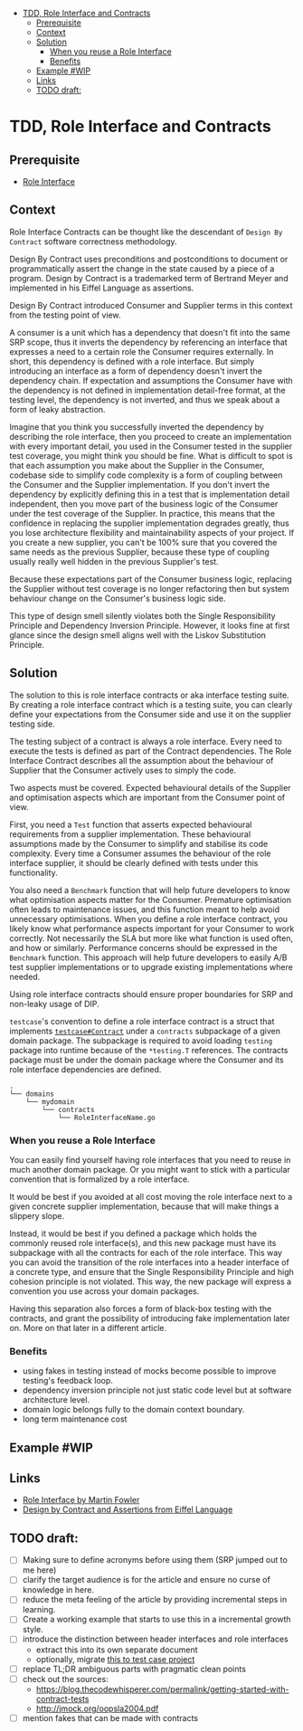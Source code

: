 <!-- START doctoc generated TOC please keep comment here to allow auto update -->
<!-- DON'T EDIT THIS SECTION, INSTEAD RE-RUN doctoc TO UPDATE -->


- [TDD, Role Interface and Contracts](#tdd-role-interface-and-contracts)
  - [Prerequisite](#prerequisite)
  - [Context](#context)
  - [Solution](#solution)
    - [When you reuse a Role Interface](#when-you-reuse-a-role-interface)
    - [Benefits](#benefits)
  - [Example #WIP](#example-wip)
  - [Links](#links)
  - [TODO draft:](#todo-draft)

<!-- END doctoc generated TOC please keep comment here to allow auto update -->

# TDD, Role Interface and Contracts
## Prerequisite

- [Role Interface](interface/role.md)

## Context

Role Interface Contracts can be thought like the descendant of `Design By Contract` software correctness methodology.

Design By Contract uses preconditions and postconditions to document 
or programmatically assert the change in the state caused by a piece of a program. 
Design by Contract is a trademarked term of Bertrand Meyer and implemented in his Eiffel Language as assertions.

Design By Contract introduced Consumer and Supplier terms in this context from the testing point of view.

A consumer is a unit which has a dependency that doesn't fit into the same SRP scope,
thus it inverts the dependency by referencing an interface that expresses a need to a certain role the Consumer requires externally.
In short, this dependency is defined with a role interface.
But simply introducing an interface as a form of dependency doesn't invert the dependency chain.
If expectation and assumptions the Consumer have with the dependency is not defined in implementation detail-free format,
at the testing level, the dependency is not inverted, and thus we speak about a form of leaky abstraction.

Imagine that you think you successfully inverted the dependency by describing the role interface,
then you proceed to create an implementation 
with every important detail, you used in the Consumer tested in the supplier test coverage,
you might think you should be fine. 
What is difficult to spot is that each assumption you make about the Supplier in the Consumer, codebase side to simplify code complexity is a form of coupling between the Consumer and the Supplier implementation.
If you don't invert the dependency by explicitly defining this in a test that is implementation detail independent,
then you move part of the business logic of the Consumer under the test coverage of the Supplier.
In practice, this means that the confidence in replacing the supplier implementation degrades greatly,
thus you lose architecture flexibility and maintainability aspects of your project.
If you create a new supplier, you can't be 100% sure that you covered the same needs as the previous Supplier,
because these type of coupling usually really well hidden in the previous Supplier's test.

Because these expectations part of the Consumer business logic, 
replacing the Supplier without test coverage is no longer refactoring then
but system behaviour change on the Consumer's business logic side.

This type of design smell silently violates both the Single Responsibility Principle and Dependency Inversion Principle. However, it looks fine at first glance since the design smell aligns well with the Liskov Substitution Principle.

## Solution

The solution to this is role interface contracts or aka interface testing suite.
By creating a role interface contract which is a testing suite,
you can clearly define your expectations from the Consumer side
and use it on the supplier testing side.

The testing subject of a contract is always a role interface.
Every need to execute the tests is defined as part of the Contract dependencies.
The Role Interface Contract describes all the assumption about the behaviour of Supplier
that the Consumer actively uses to simply the code.

Two aspects must be covered.
Expected behavioural details of the Supplier
and optimisation aspects which are important from the Consumer point of view.

First, you need a `Test` function that asserts expected behavioural requirements from a supplier implementation.
These behavioural assumptions made by the Consumer to simplify and stabilise its code complexity.
Every time a Consumer assumes the behaviour of the role interface supplier,
it should be clearly defined with tests under this functionality.

You also need a `Benchmark` function that will help future developers to know what optimisation aspects matter for the Consumer.
Premature optimisation often leads to maintenance issues, and this function meant to help avoid unnecessary optimisations.
When you define a role interface contract, you likely know what performance aspects important for your Consumer to work correctly.
Not necessarily the SLA but more like what function is used often, and how or similarly.
Performance concerns should be expressed in the `Benchmark` function.
This approach will help future developers to easily A/B test supplier implementations
or to upgrade existing implementations where needed.
    
Using role interface contracts should ensure proper boundaries for SRP and non-leaky usage of DIP.

`testcase`'s convention to define a role interface contract is a struct that implements [`testcase#Contract`](https://pkg.go.dev/github.com/adamluzsi/testcase#Contract)
under a `contracts` subpackage of a given domain package.
The subpackage is required to avoid loading `testing` package into runtime because of the `*testing.T` references.
The contracts package must be under the domain package where the Consumer and its role interface dependencies are defined.

```
.
└── domains
    └── mydomain
        └── contracts
            └── RoleInterfaceName.go  
```

### When you reuse a Role Interface

You can easily find yourself having role interfaces that you need to reuse in much another domain package.
Or you might want to stick with a particular convention that is formalized by a role interface.

It would be best if you avoided at all cost moving the role interface next to a given concrete supplier implementation,
because that will make things a slippery slope.

Instead, it would be best if you defined a package which holds the commonly reused role interface(s),
and this new package must have its subpackage with all the contracts for each of the role interface.
This way you can avoid the transition of the role interfaces into a header interface of a concrete type,
and ensure that the Single Responsibility Principle and high cohesion principle is not violated.
This way, the new package will express a convention you use across your domain packages.

Having this separation also forces a form of black-box testing with the contracts,
and grant the possibility of introducing fake implementation later on.
More on that later in a different article.

### Benefits

- using fakes in testing instead of mocks become possible to improve testing's feedback loop.
- dependency inversion principle not just static code level but at software architecture level.
- domain logic belongs fully to the domain context boundary.
- long term maintenance cost 

## Example #WIP


## Links

- [Role Interface by Martin Fowler](https://martinfowler.com/bliki/RoleInterface.html)
- [Design by Contract and Assertions from Eiffel Language](https://www.eiffel.org/doc/solutions/Design_by_Contract_and_Assertions)

## TODO draft:

- [ ] Making sure to define acronyms before using them (SRP jumped out to me here)
- [ ] clarify the target audience is for the article and ensure no curse of knowledge in here.
- [ ] reduce the meta feeling of the article by providing incremental steps in learning.
- [ ] Create a working example that starts to use this in a incremental growth style.
- [ ] introduce the distinction between header interfaces and role interfaces
    * extract this into its own separate document 
    * optionally, migrate [this to test case project](https://github.com/adamluzsi/design/tree/master/interface/role-vs-header) 
- [ ] replace TL;DR ambiguous parts with pragmatic clean points
- [ ] check out the sources:
    * https://blog.thecodewhisperer.com/permalink/getting-started-with-contract-tests
    * http://jmock.org/oopsla2004.pdf
- [ ] mention fakes that can be made with contracts  
